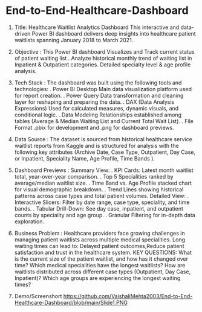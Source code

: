 # End-to-End-Healthcare-Dashboard
1. Title: Healthcare Waitlist Analytics Dashboard 
This interactive and data-driven Power BI dashboard delivers deep insights into healthcare patient waitlists spanning January 2018 to March 2021.

2. Objective :
This Power BI dashboard Visualizes and Track current status of patient waiting list .
Analyze historical monthly trend of waiting list in Inpatient & Outpatient categories.
Detailed specialty level & age profile analysis.

3. Tech Stack :
The dashboard was built using the following tools and technologies:
.  Power BI Desktop Main data visualization platform used for report creation.
.  Power Query Data transformation and cleaning layer for reshaping and preparing the data.
.  DAX (Data Analysis Expressions) Used for calculated measures, dynamic visuals, and conditional logic.
.  Data Modeling Relationships established among tables (Average & Median Waiting List and Current Total Wait List).
.  File Format .pbix for development and .png for dashboard previews.

5. Data Source :
The dataset is sourced from historical healthcare service waitlist reports from Kaggle and is structured for analysis with the following key attributes (Archive Date, Case Type, Outpatient, Day Case, or Inpatient, Speciality Name, Age Profile, Time Bands ).

6. Dashboard Previews :
Summary View:
. KPI Cards: Latest month waitlist total, year-over-year comparison.
. Top 5 Specialities ranked by average/median waitlist size.
. Time Band vs. Age Profile stacked chart for visual demographic breakdown.
. Trend Lines showing historical patterns across case types and total patient volumes.
Detailed View:
. Interactive Slicers: Filter by date range, case type, speciality, and time bands.
. Tabular Drill-Down: See day case, inpatient, and outpatient counts by speciality and age group.
. Granular Filtering for in-depth data exploration.

7. Business Problem :
Healthcare providers face growing challenges in managing patient waitlists across multiple medical specialities.
Long waiting times can lead to:
Delayed patient outcomes,Reduce patient satisfaction and trust in the healthcare system.
KEY QUESTIONS:
What is the current size of the patient waitlist, and how has it changed over time?
Which medical specialities have the longest waitlists?
How are waitlists distributed across different case types (Outpatient, Day Case, Inpatient)?
Which age groups are experiencing the longest waiting times?

8. Demo/Screenshort
   https://github.com/VaishaliMehta2003/End-to-End-Healthcare-Dashboard/blob/main/Slide1.PNG


 

